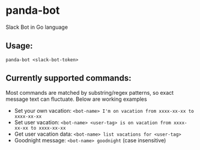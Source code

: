 # panda-bot
Slack Bot in Go language

## Usage:
`panda-bot <slack-bot-token>`

## Currently supported commands:
Most commands are matched by substring/regex patterns, so exact message text can fluctuate. Below are working examples
- Set your own vacation: `<bot-name> I'm on vacation from xxxx-xx-xx to xxxx-xx-xx`
- Set user vacation: `<bot-name> <user-tag> is on vacation from xxxx-xx-xx to xxxx-xx-xx`
- Get user vacation data: `<bot-name> list vacations for <user-tag>`
- Goodnight message: `<bot-name> goodnight` (case insensitive)
